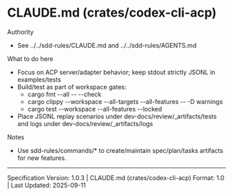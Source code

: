 # CLAUDE.md (crates/codex-cli-acp)

Authority

- See ../../sdd-rules/CLAUDE.md and ../../sdd-rules/AGENTS.md

What to do here

- Focus on ACP server/adapter behavior; keep stdout strictly JSONL in examples/tests
- Build/test as part of workspace gates:
  - cargo fmt --all -- --check
  - cargo clippy --workspace --all-targets --all-features -- -D warnings
  - cargo test --workspace --all-features --locked
- Place JSONL replay scenarios under dev-docs/review/_artifacts/tests and logs under dev-docs/review/_artifacts/logs

Notes

- Use sdd-rules/commands/* to create/maintain spec/plan/tasks artifacts for new features.

---

Specification Version: 1.0.3 | CLAUDE.md (crates/codex-cli-acp) Format: 1.0 | Last Updated: 2025-09-11
